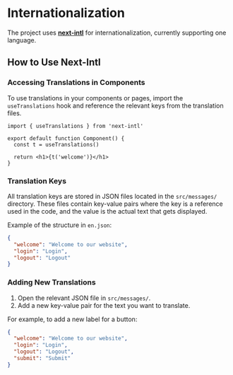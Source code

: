 # Internationalization

The project uses [**next-intl**](https://next-intl-docs.vercel.app/) for internationalization, currently supporting one language.

## How to Use Next-Intl

### Accessing Translations in Components

To use translations in your components or pages, import the `useTranslations` hook and reference the relevant keys from the translation files.

```tsx
import { useTranslations } from 'next-intl'

export default function Component() {
  const t = useTranslations()

  return <h1>{t('welcome')}</h1>
}
```

### Translation Keys

All translation keys are stored in JSON files located in the `src/messages/` directory. These files contain key-value pairs where the key is a reference used in the code, and the value is the actual text that gets displayed.

Example of the structure in `en.json`:

```json
{
  "welcome": "Welcome to our website",
  "login": "Login",
  "logout": "Logout"
}
```

### Adding New Translations

1. Open the relevant JSON file in `src/messages/`.
2. Add a new key-value pair for the text you want to translate.

For example, to add a new label for a button:

```json
{
  "welcome": "Welcome to our website",
  "login": "Login",
  "logout": "Logout",
  "submit": "Submit"
}
```

